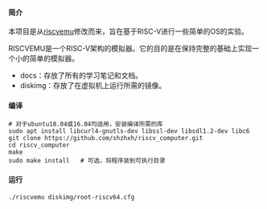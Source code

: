 #### 简介

本项目是从[riscvemu](https://bellard.org/riscvemu/)修改而来，旨在基于RISC-V进行一些简单的OS的实验。

RISCVEMU是一个RISC-V架构的模拟器。它的目的是在保持完整的基础上实现一个小的简单的模拟器。

- docs：存放了所有的学习笔记和文档。
- diskimg：存放了在虚拟机上运行所需的镜像。

#### 编译

```shell
# 对于ubuntu18.04或16.04均适用，安装编译所需的库
sudo apt install libcurl4-gnutls-dev libssl-dev libsdl1.2-dev libc6	
git clone https://github.com/shzhxh/riscv_computer.git
cd riscv_computer
make
sudo make install	# 可选，将程序装到可执行目录
```

#### 运行

```
./riscvemu diskimg/root-riscv64.cfg
```

